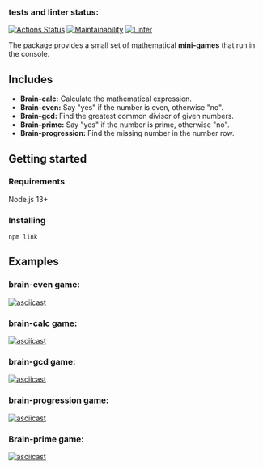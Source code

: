 ### tests and linter status:
[![Actions Status](https://github.com/LHTHC/frontend-project-lvl1/workflows/hexlet-check/badge.svg)](https://github.com/LHTHC/frontend-project-lvl1/actions)
[![Maintainability](https://api.codeclimate.com/v1/badges/a99a88d28ad37a79dbf6/maintainability)](https://codeclimate.com/github/codeclimate/codeclimate/maintainability)
[![Linter](https://github.com/LHTHC/frontend-project-lvl1/actions/workflows/linter.yml/badge.svg)](https://github.com/LHTHC/frontend-project-lvl1/actions/workflows/linter.yml)

The package provides a small set of mathematical **mini-games** that run in the console.

## Includes
- **Brain-calc:** Calculate the mathematical expression.
- **Brain-even:** Say "yes" if the number is even, otherwise "no".
- **Brain-gcd:** Find the greatest common divisor of given numbers.
- **Brain-prime:** Say "yes" if the number is prime, otherwise "no".
- **Brain-progression:** Find the missing number in the number row.

## Getting started

### Requirements

Node.js 13+

### Installing

```
npm link
```

## Examples

### brain-even game:

[![asciicast](https://asciinema.org/a/ZY1PyGtXqIALRkXL76WGqvRt7.svg)](https://asciinema.org/a/ZY1PyGtXqIALRkXL76WGqvRt7)

### brain-calc game:

[![asciicast](https://asciinema.org/a/T2sLQ6RuOjwUqTFMowQuZR8TI.svg)](https://asciinema.org/a/T2sLQ6RuOjwUqTFMowQuZR8TI)

### brain-gcd game:

[![asciicast](https://asciinema.org/a/XZ7Q9Hsg6GU9CpzccjBErizAM.svg)](https://asciinema.org/a/XZ7Q9Hsg6GU9CpzccjBErizAM)

### brain-progression game:

[![asciicast](https://asciinema.org/a/AsNhxFf3nF201TOSFmqmM6r8l.svg)](https://asciinema.org/a/AsNhxFf3nF201TOSFmqmM6r8l)

### Brain-prime game:

[![asciicast](https://asciinema.org/a/kp8rhkADgYsqOPRBvfn8vHqsW.svg)](https://asciinema.org/a/kp8rhkADgYsqOPRBvfn8vHqsW)